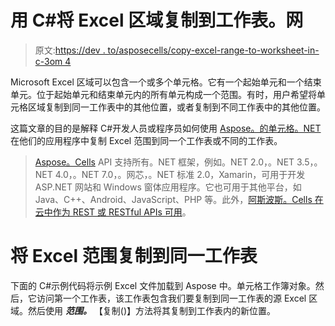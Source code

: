 # 用 C#将 Excel 区域复制到工作表。网

> 原文:[https://dev . to/asposecells/copy-excel-range-to-worksheet-in-c-3om 4](https://dev.to/asposecells/copy-excel-range-to-worksheet-in-c-3om4)

Microsoft Excel 区域可以包含一个或多个单元格。它有一个起始单元和一个结束单元。位于起始单元和结束单元内的所有单元构成一个范围。有时，用户希望将单元格区域复制到同一工作表中的其他位置，或者复制到不同工作表中的其他位置。

这篇文章的目的是解释 C#开发人员或程序员如何使用 [Aspose。的单元格。NET](https://products.aspose.com/cells/net) 在他们的应用程序中复制 Excel 范围到同一个工作表或不同的工作表。

> [Aspose。Cells](https://products.aspose.com/cells/) API 支持所有。NET 框架，例如。NET 2.0，。NET 3.5，。NET 4.0，。NET 7.0，。网芯，。NET 标准 2.0，Xamarin，可用于开发 ASP.NET 网站和 Windows 窗体应用程序。它也可用于其他平台，如 Java、C++、Android、JavaScript、PHP 等。此外，[阿斯波斯。Cells 在云中作为 REST 或 RESTful APIs 可用](https://products.aspose.cloud/cells)。

# [](#copy-excel-range-to-same-worksheet)将 Excel 范围复制到同一工作表

下面的 C#示例代码将示例 Excel 文件加载到 Aspose 中。单元格工作簿对象。然后，它访问第一个工作表，该工作表包含我们要复制到同一工作表的源 Excel 区域。然后使用 ***范围。*** 【复制()】方法将其复制到工作表内的新位置。